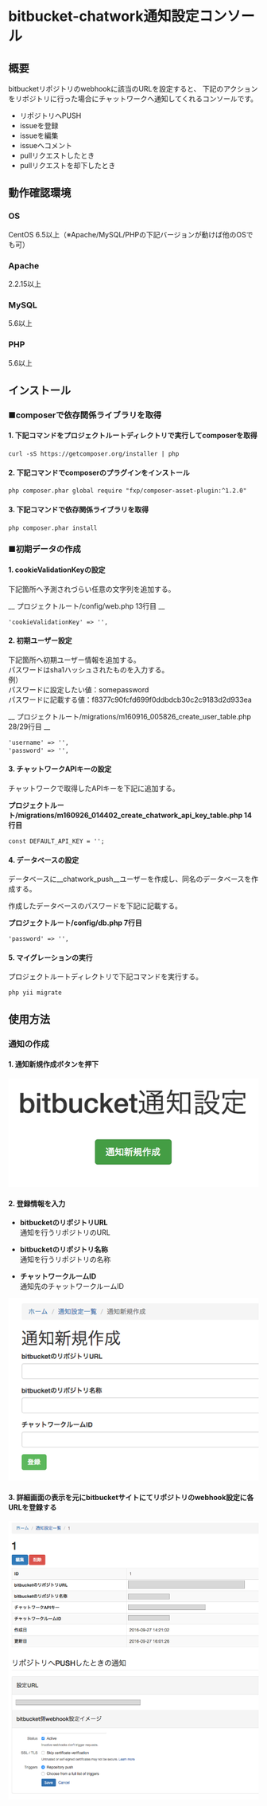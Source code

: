 # bitbucket-chatwork通知設定コンソール

## 概要

bitbucketリポジトリのwebhookに該当のURLを設定すると、
下記のアクションをリポジトリに行った場合にチャットワークへ通知してくれるコンソールです。

- リポジトリへPUSH
- issueを登録
- issueを編集
- issueへコメント
- pullリクエストしたとき
- pullリクエストを却下したとき

## 動作確認環境  

### OS

CentOS 6.5以上（※Apache/MySQL/PHPの下記バージョンが動けば他のOSでも可）

### Apache

2.2.15以上

### MySQL

5.6以上

### PHP

5.6以上

## インストール

### ■composerで依存関係ライブラリを取得

#### 1. 下記コマンドをプロジェクトルートディレクトリで実行してcomposerを取得

```  
curl -sS https://getcomposer.org/installer | php
```  
  
#### 2. 下記コマンドでcomposerのプラグインをインストール  
  
```    
php composer.phar global require "fxp/composer-asset-plugin:^1.2.0"
```  

#### 3. 下記コマンドで依存関係ライブラリを取得

```
php composer.phar install
```

### ■初期データの作成

#### 1. cookieValidationKeyの設定

下記箇所へ予測されづらい任意の文字列を追加する。

__ プロジェクトルート/config/web.php 13行目 __
```  
'cookieValidationKey' => '',
```

#### 2. 初期ユーザー設定

下記箇所へ初期ユーザー情報を追加する。  
パスワードはsha1ハッシュされたものを入力する。  
例）  
パスワードに設定したい値：somepassword  
パスワードに記載する値：f8377c90fcfd699f0ddbdcb30c2c9183d2d933ea

__ プロジェクトルート/migrations/m160916_005826_create_user_table.php 28/29行目 __

```
'username' => '',
'password' => '',
```

#### 3. チャットワークAPIキーの設定

チャットワークで取得したAPIキーを下記に追加する。

__プロジェクトルート/migrations/m160926_014402_create_chatwork_api_key_table.php 14行目__

```
const DEFAULT_API_KEY = '';
```

#### 4. データベースの設定

データベースに__chatwork_push__ユーザーを作成し、同名のデータベースを作成する。

作成したデータベースのパスワードを下記に記載する。

__プロジェクトルート/config/db.php 7行目__

```
'password' => '',
```

#### 5. マイグレーションの実行

プロジェクトルートディレクトリで下記コマンドを実行する。

```
php yii migrate
```

## 使用方法

### 通知の作成

#### 1. 通知新規作成ボタンを押下

![](./readme/01.png)

#### 2. 登録情報を入力

- __bitbucketのリポジトリURL__  
	通知を行うリポジトリのURL

- __bitbucketのリポジトリ名称__  
	通知を行うリポジトリの名称

- __チャットワークルームID__  
	通知先のチャットワークルームID

![](./readme/02.png)

#### 3. 詳細画面の表示を元にbitbucketサイトにてリポジトリのwebhook設定に各URLを登録する

![](./readme/03.png)